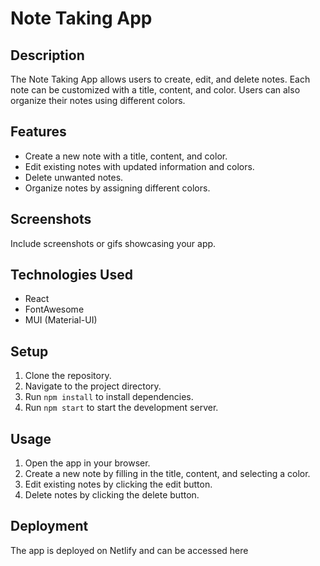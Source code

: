 # Note Taking App

## Description

The Note Taking App allows users to create, edit, and delete notes. Each note can be customized with a title, content, and color. Users can also organize their notes using different colors.

## Features

- Create a new note with a title, content, and color.
- Edit existing notes with updated information and colors.
- Delete unwanted notes.
- Organize notes by assigning different colors.

## Screenshots

Include screenshots or gifs showcasing your app.

## Technologies Used

- React
- FontAwesome
- MUI (Material-UI)

## Setup

1. Clone the repository.
2. Navigate to the project directory.
3. Run `npm install` to install dependencies.
4. Run `npm start` to start the development server.

## Usage

1. Open the app in your browser.
2. Create a new note by filling in the title, content, and selecting a color.
3. Edit existing notes by clicking the edit button.
4. Delete notes by clicking the delete button.

## Deployment
The app is deployed on Netlify and can be accessed here

